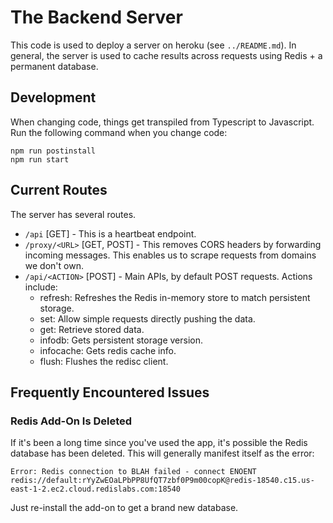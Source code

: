 # The Backend Server

This code is used to deploy a server on heroku (see `../README.md`). In general, the server is used to cache results across requests using Redis + a permanent database.

## Development

When changing code, things get transpiled from Typescript to Javascript. Run the following command when you change code:

```
npm run postinstall
npm run start
```

## Current Routes

The server has several routes.

- `/api` [GET] - This is a heartbeat endpoint.
- `/proxy/<URL>` [GET, POST] - This removes CORS headers by forwarding incoming messages. This enables us to scrape requests from domains we don't own.
- `/api/<ACTION>` [POST] - Main APIs, by default POST requests. Actions include:
  - refresh: Refreshes the Redis in-memory store to match persistent storage.
  - set: Allow simple requests directly pushing the data.
  - get: Retrieve stored data.
  - infodb: Gets persistent storage version.
  - infocache: Gets redis cache info.
  - flush: Flushes the redisc client.

## Frequently Encountered Issues

### Redis Add-On Is Deleted

If it's been a long time since you've used the app, it's possible the Redis database has been deleted. This will generally manifest itself as the error:

```
Error: Redis connection to BLAH failed - connect ENOENT redis://default:rYyZwEOaLPbPP8UfQT7zbf0P9m00copK@redis-18540.c15.us-east-1-2.ec2.cloud.redislabs.com:18540
```

Just re-install the add-on to get a brand new database.